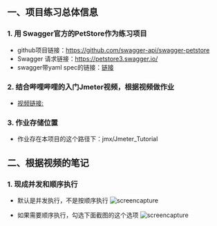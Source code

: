## 一、项目练习总体信息
### 1. 用 Swagger官方的PetStore作为练习项目
*   github项目链接：<https://github.com/swagger-api/swagger-petstore>
*   Swagger 请求链接：<https://petstore3.swagger.io/>
*   swagger带yaml spec的链接：[链接](https://editor.swagger.io/?_gl=1*1up9go1*_gcl_au*MTA4MTM0NTMzMi4xNzE2OTkxNjgz&_ga=2.21691827.905501602.1716991681-789075285.1716991681)

### 2. 结合哔哩哔哩的入门Jmeter视频，根据视频做作业
*   [视频链接:](https://www.bilibili.com/video/BV1ty4y1q72g?p=8&spm_id_from=333.880.my_history.page.click) 

### 3. 作业存储位置
*    作业存在本项目的这个路径下：jmx/Jmeter_Tutorial

## 二、根据视频的笔记

### 1. 现成并发和顺序执行
* 默认是并发执行，不是按顺序执行
![screencapture](/screencaptures/jmeter/petstore/2.default-concurrent-execution.png "默认是并发执行")

* 如果需要顺序执行，勾选下面截图的这个选项
  ![screencapture](/screencaptures/jmeter/petstore/3.sequence-execution.png "顺序执行执行")